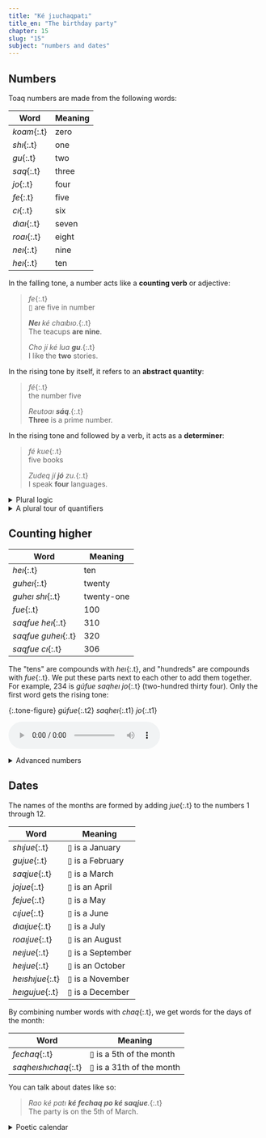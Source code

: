 ```yaml
---
title: "Ké jıuchaqpatı"
title_en: "The birthday party"
chapter: 15
slug: "15"
subject: "numbers and dates"
---
```


## Numbers

Toaq numbers are made from the following words:

| Word | Meaning |
| --- | --- |
| _koam_{:.t} | zero |
| _shı_{:.t} | one |
| _gu_{:.t} | two |
| _saq_{:.t} | three |
| _jo_{:.t} | four |
| _fe_{:.t} | five |
| _cı_{:.t} | six |
| _dıaı_{:.t} | seven |
| _roaı_{:.t} | eight |
| _neı_{:.t} | nine |
| _heı_{:.t} | ten |

In the falling tone, a number acts like a **counting verb** or adjective:

> _fe_{:.t}<br>▯ are five in number
>
> _**Neı** ké chaıbıo._{:.t}<br>
> The teacups **are nine**.
>
> _Cho jí ké lua **gu**._{:.t}<br>
> I like the **two** stories.

In the rising tone by itself, it refers to an **abstract quantity**:

> _fé_{:.t}<br>the number five
>
> _Reutoaı **sáq**._{:.t}<br>
> **Three** is a prime number.

In the rising tone and followed by a verb, it acts as a **determiner**:

> _fé kue_{:.t}<br>five books
>
> _Zudeq jí **jó** zu._{:.t}<br>
> I speak **four** languages.

<details class="aside semantics" markdown="1">
<summary>Plural logic</summary>

Toaq is built on **plural logic**. We say a variable can refer to _things_, plural. For example, when we turn _"The teacups are nine"_ into a formula, we might say: _xx_ _are_ teacups, and _xx_ _are_ nine. We don't need to talk about a "set" of nine teacups.

Plural logic helps explain natural language sentences like "the students gathered and ate." It's hard to account for such sentence using singular logic: surely we can't say that an individual student gathered, nor is it tempting to say that a _set_ did any eating.

If we embrace plurality from the ground up in our logic, and say "_xx_ are students, and _xx_ gathered, and _xx_ ate," we can let the predicates themselves decide what to do with those plurals. Instead of talking about sets and membership, we take the relationship _xx are among yy_ (written _xx_ ≺ _yy_) as fundamental.

All this is why _fe_{:.t} can just mean: "▯ _are_ five in number."

</details>

<details class="aside semantics" markdown="1">
<summary>A plural tour of quantifiers</summary>
Toaq's _sá_{:.t} corresponds to a plural existential quantifier ∃_xx_, so _sá poq_{:.t} means "for some people _xx_."

> _Kueq sá sıomche._{:.t}<br>
> Some students gathered.<br>
> <small>∃xx: student(xx) and gather(xx)</small>

But the common universal quantification we've been using, _tú_{:.t}, corresponds to the _singular_ universal ∀_x_, meaning "for each _x_." This just turns out to be what's convenient a lot of the time. However, it does mean that you can't meaningfully say:

> _Kueq tú sıomche._{:.t.bad}<br>
> Each student gathered.<br>
> <small>∀x: student(x) and gather(x)</small>

There is another quantifier, _tútu_{:.t}, corresponding to ∀_xx_. So _tútu poq_{:.t} means "for any person or people _xx_," but it doesn't seem to come up often in everyday speech.

> _Tútu poq nä, joaq sá mea póq póq._{:.t}<br>
> For any people, some among them is the leader of them.<br>
> <small>[∀xx: people(xx)] [∃yy: yy ≺ xx] leader(yy, xx)</small>


More useful is _túq_{:.t}, an article which means something closer to _all_ than to _each_. The phrase _túq poq_{:.t} "all people" refers to some _tt_ that are people, where, for any _xx_ that are also people, _xx_ ≺ _tt_. In other words, it refers to the maximal plurality of _poq_{:.t}.

> _Kueq túq sıomche._{:.t}<br>
> All students gathered.<br>
> <small>[∃tt: student(tt)] gather(tt), and [∀xx: student(xx)] xx ≺ tt</small>

All this to say: when we use a number as a determiner, it means the same thing as _sá_{:.t} plus a counting verb, which is to claim the existence of some plural _xx_ while restricting its number.

> _Kueq héı sıomche._{:.t}<br>
> _Kueq sá sıomche heı._{:.t}<br>
> Ten students gathered.<br>
> <small>∃xx: student(xx) and ten(xx) and gather(xx)</small>

This means that _Zudeq jí shí zu_{:.t} means "I speak a language" and not "I speak exactly one language."

</details>

## Counting higher

| Word | Meaning |
| --- | --- |
| _heı_{:.t} | ten |
| _guheı_{:.t} | twenty |
| _guheı shı_{:.t} | twenty-one |
| _fue_{:.t} | 100 |
| _saqfue heı_{:.t} | 310 |
| _saqfue guheı_{:.t} | 320 |
| _saqfue cı_{:.t} | 306 |

The "tens" are compounds with _heı_{:.t}, and "hundreds" are compounds with _fue_{:.t}. We put these parts next to each other to add them together. For example, 234 is _gúfue saqheı jo_{:.t} (two-hundred thirty four). Only the first word gets the rising tone:

{:.tone-figure}
_gúfue_{:.t2} _saqheı_{:.t1} _jo_{:.t1}

<audio controls class="center-audio"><source src="../assets/audio/gufue-saqhei-jo.mp3"></audio>

<details class="aside semantics" markdown="1">
<summary>Advanced numbers</summary>

To count even higher, we use the following "thousands separator" words:

| Word | Meaning |
| --- | --- |
| _bıq_{:.t} | thousand |
| _nhoeı_{:.t} | million |
| _gıga_{:.t} | billion |
| _tera_{:.t} | trillion |

If there's no number before the thousands-word, _shí_{:.t} is implied.

> _gúheı saq bıq jofue feheı cı_{:.t}<br>
> twenty-three thousand, four-hundred and fifty-six (23,456)
>
> _nhóeı neıfue bıq_{:.t}<br>
> one million, nine-hundred thousand (1,900,000)

The word _co_{:.t} is a spoken decimal point.

> _gú co saq koam jo_{:.t}<br>
> two point three zero four (2.304)

</details>

## Dates

The names of the months are formed by adding _jue_{:.t} to the numbers 1 through 12.

| Word | Meaning |
| --- | --- |
| _shıjue_{:.t} | ▯ is a January |
| _gujue_{:.t} | ▯ is a February |
| _saqjue_{:.t} | ▯ is a March  |
| _jojue_{:.t} | ▯ is an April |
| _fejue_{:.t} | ▯ is a May |
| _cıjue_{:.t} | ▯ is a June |
| _dıaıjue_{:.t} | ▯ is a July |
| _roaıjue_{:.t} | ▯ is an August |
| _neıjue_{:.t} | ▯ is a September |
| _heıjue_{:.t} | ▯ is an October |
| _heıshıjue_{:.t} | ▯ is a November |
| _heıgujue_{:.t} | ▯ is a December |

By combining number words with _chaq_{:.t}, we get words for the days of the month:

| Word | Meaning |
| --- | --- |
| _fechaq_{:.t} | ▯ is a 5th of the month |
| _saqheıshıchaq_{:.t} | ▯ is a 31th of the month |

You can talk about dates like so:

> _Rao ké patı **ké fechaq po ké saqjue**._{:.t}<br>
> The party is on the 5th of March.

<details class="aside culture" markdown="1">
<summary>Poetic calendar</summary>

There's also this alternative set of month names, where each month's name is an alliteration based on nature or the month's "role" in the year — the English back-translations below are just to give you an idea.

| Word | Meaning |
| --- | --- |
| _chıochu_{:.t} | January – _Newheart_ |
| _luqluoq_{:.t} | February – _Calmstead_ |
| _ırue'ısıe_{:.t} | March – _Galegrace_ |
| _geagom_{:.t} | April – _Hightorch_ |
| _suaqsoq_{:.t} | May – _Songpeak_ |
| _nuoqnea_{:.t} | June – _Mirrorwide_ |
| _nharunhuo_{:.t} | July – _Stormful_ |
| _shuaqshoa_{:.t} | August – _Giftdeep_ |
| _reoruq_{:.t} | September – _Huefall_ |
| _feafao_{:.t} | October – _Bravestop_ |
| _hoehıu_{:.t} | November – _Sunbrook_ |
| _cuaocoa_{:.t} | December – _Passbridge_ |

</details>
